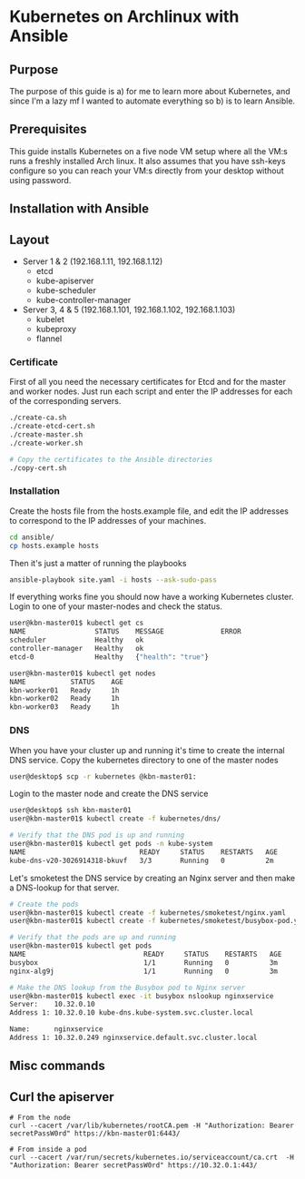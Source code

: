 # Kubernetes on Archlinux with Ansible

## Purpose
The purpose of this guide is a) for me to learn more about Kubernetes, and since I'm a lazy mf I wanted to automate everything so b) is to learn Ansible.

## Prerequisites
This guide installs Kubernetes on a five node VM setup where all the VM:s runs a freshly installed Arch linux. It also assumes that you have ssh-keys configure so you can reach your VM:s directly from your desktop without using password.

## Installation with Ansible

## Layout
* Server 1 & 2 (192.168.1.11, 192.168.1.12)
  * etcd
  * kube-apiserver
  * kube-scheduler
  * kube-controller-manager
* Server 3, 4 & 5 (192.168.1.101, 192.168.1.102, 192.168.1.103)
  * kubelet
  * kubeproxy
  * flannel

### Certificate
First of all you need the necessary certificates for Etcd and for the master and worker nodes. Just run each script and enter the IP addresses for each of the corresponding servers.

```bash
./create-ca.sh
./create-etcd-cert.sh
./create-master.sh
./create-worker.sh

# Copy the certificates to the Ansible directories
./copy-cert.sh
```

### Installation
Create the hosts file from the hosts.example file, and edit the IP addresses to correspond to the IP addresses of your machines.

```bash
cd ansible/
cp hosts.example hosts
```

Then it's just a matter of running the playbooks

```bash
ansible-playbook site.yaml -i hosts --ask-sudo-pass
```

If everything works fine you should now have a working Kubernetes cluster. Login to one of your master-nodes and check the status.

```bash
user@kbn-master01$ kubectl get cs
NAME                 STATUS    MESSAGE              ERROR
scheduler            Healthy   ok                   
controller-manager   Healthy   ok                   
etcd-0               Healthy   {"health": "true"} 

user@kbn-master01$ kubectl get nodes
NAME           STATUS    AGE
kbn-worker01   Ready     1h
kbn-worker02   Ready     1h
kbn-worker03   Ready     1h
```

### DNS
When you have your cluster up and running it's time to create the internal DNS service. Copy the kubernetes directory to one of the master nodes

```bash
user@desktop$ scp -r kubernetes @kbn-master01:
```

Login to the master node and create the DNS service
```bash
user@desktop$ ssh kbn-master01
user@kbn-master01$ kubectl create -f kubernetes/dns/

# Verify that the DNS pod is up and running
user@kbn-master01$ kubectl get pods -n kube-system
NAME                            READY     STATUS    RESTARTS   AGE
kube-dns-v20-3026914318-bkuvf   3/3       Running   0          2m
```

Let's smoketest the DNS service by creating an Nginx server and then make a DNS-lookup for that server.

```bash
# Create the pods
user@kbn-master01$ kubectl create -f kubernetes/smoketest/nginx.yaml
user@kbn-master01$ kubectl create -f kubernetes/smoketest/busybox-pod.yaml

# Verify that the pods are up and running
user@kbn-master01$ kubectl get pods
NAME                             READY     STATUS    RESTARTS   AGE
busybox                          1/1       Running   0          3m
nginx-alg9j                      1/1       Running   0          3m

# Make the DNS lookup from the Busybox pod to Nginx server
user@kbn-master01$ kubectl exec -it busybox nslookup nginxservice
Server:    10.32.0.10
Address 1: 10.32.0.10 kube-dns.kube-system.svc.cluster.local

Name:      nginxservice
Address 1: 10.32.0.249 nginxservice.default.svc.cluster.local
```

## Misc commands

## Curl the apiserver
```base
# From the node
curl --cacert /var/lib/kubernetes/rootCA.pem -H "Authorization: Bearer secretPassW0rd" https://kbn-master01:6443/ 

# From inside a pod
curl --cacert /var/run/secrets/kubernetes.io/serviceaccount/ca.crt  -H "Authorization: Bearer secretPassW0rd" https://10.32.0.1:443/
```
